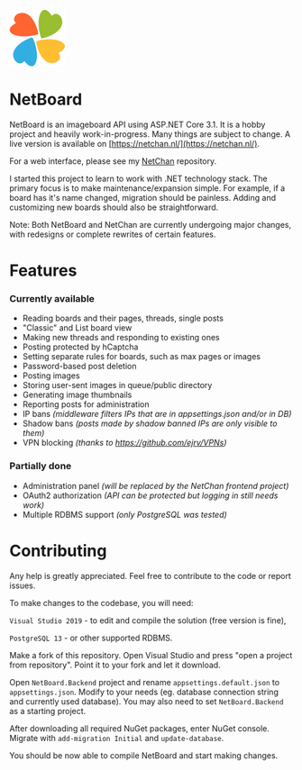 <p float="left">
  <img src="https://raw.githubusercontent.com/xtul/NetBoard/master/NetBoard.Backend/wwwroot/img/logo-sm.png" />
  <h1>NetBoard</h1>
</p>

NetBoard is an imageboard API using ASP<span>.NET Core 3.1. It is a hobby project and heavily work-in-progress. Many things are subject to change. A live version is available on [https://netchan.nl/](https://netchan.nl/).

For a web interface, please see my [NetChan](https://github.com/xtul/NetChan) repository.

I started this project to learn to work with .NET technology stack. The primary focus is to make maintenance/expansion simple. For example, if a board has it's name changed, migration should be painless. Adding and customizing new boards should also be straightforward.

Note: Both NetBoard and NetChan are currently undergoing major changes, with redesigns or complete rewrites of certain features.

# Features
### Currently available

 - Reading boards and their pages, threads, single posts
 - "Classic" and List board view
 - Making new threads and responding to existing ones
 - Posting protected by hCaptcha
 - Setting separate rules for boards, such as max pages or images
 - Password-based post deletion
 - Posting images
 - Storing user-sent images in queue/public directory
 - Generating image thumbnails
 - Reporting posts for administration
 - IP bans *(middleware filters IPs that are in appsettings.json and/or in DB)*
 - Shadow bans *(posts made by shadow banned IPs are only visible to them)*
 - VPN blocking *(thanks to https://github.com/ejrv/VPNs)*

### Partially done
- Administration panel *(will be replaced by the NetChan frontend project)*
- OAuth2 authorization *(API can be protected but logging in still needs work)*
- Multiple RDBMS support *(only PostgreSQL was tested)*

# Contributing

Any help is greatly appreciated. Feel free to contribute to the code or report issues. 

To make changes to the codebase, you will need:

`Visual Studio 2019` - to edit and compile the solution (free version is fine),

`PostgreSQL 13` - or other supported RDBMS.

Make a fork of this repository. Open Visual Studio and press "open a project from repository". Point it to your fork and let it download.

Open `NetBoard.Backend` project and rename `appsettings.default.json` to `appsettings.json`. Modify to your needs (eg. database connection string and currently used database). You may also need to set `NetBoard.Backend` as a starting project.

After downloading all required NuGet packages, enter NuGet console. Migrate with `add-migration Initial` and `update-database`.

You should be now able to compile NetBoard and start making changes.
